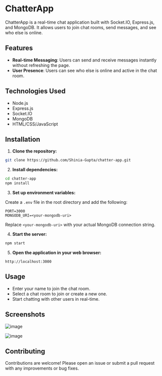 # ChatterApp

ChatterApp is a real-time chat application built with Socket.IO, Express.js, and MongoDB. It allows users to join chat rooms, send messages, and see who else is online.

## Features

- **Real-time Messaging**: Users can send and receive messages instantly without refreshing the page.
- **User Presence**: Users can see who else is online and active in the chat room.

## Technologies Used

- Node.js
- Express.js
- Socket.IO
- MongoDB
- HTML/CSS/JavaScript

## Installation

1. **Clone the repository:**

```bash
git clone https://github.com/Shinia-Gupta/chatter-app.git
```

2. **Install dependencies:**

```bash
cd chatter-app
npm install
```

3. **Set up environment variables:**

Create a `.env` file in the root directory and add the following:

```plaintext
PORT=3000
MONGODB_URI=<your-mongodb-uri>
```

Replace `<your-mongodb-uri>` with your actual MongoDB connection string.

4. **Start the server:**

```bash
npm start
```

5. **Open the application in your web browser:**

```
http://localhost:3000
```

## Usage

- Enter your name to join the chat room.
- Select a chat room to join or create a new one.
- Start chatting with other users in real-time.

## Screenshots


![image](https://github.com/Shinia-Gupta/Chatter-Application/assets/113818197/dc4e9dfd-5f60-427e-8614-85d73467f90b)

![image](https://github.com/Shinia-Gupta/Chatter-Application/assets/113818197/041321d3-9de0-4524-8587-c72066ea93a3)

## Contributing

Contributions are welcome! Please open an issue or submit a pull request with any improvements or bug fixes.

